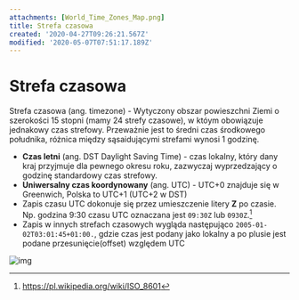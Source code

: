 ```yaml
---
attachments: [World_Time_Zones_Map.png]
title: Strefa czasowa
created: '2020-04-27T09:26:21.567Z'
modified: '2020-05-07T07:51:17.189Z'
---
```


# Strefa czasowa

Strefa czasowa (ang. timezone) - Wytyczony obszar powieszchni Ziemi o szerokości 15 stopni (mamy 24 strefy czasowe), w któym obowiązuje jednakowy czas strefowy. Przeważnie jest to średni czas środkowego południka, różnica między sąsaidującymi strefami wynosi 1 godzinę.

* **Czas letni** (ang. DST Daylight Saving Time) - czas lokalny, który dany kraj przyjmuje dla pewnego okresu roku, zazwyczaj wyprzedzający o godzinę standardowy czas strefowy.
* **Uniwersalny czas koordynowany** (ang. UTC) - UTC+0 znajduje się w Greenwich, Polska to UTC+1 (UTC+2 w DST)
* Zapis czasu UTC dokonuje się przez umieszczenie litery **Z** po czasie. Np. godzina 9:30 czasu UTC oznaczana jest `09:30Z` lub `0930Z`.[^1]
* Zapis w innych strefach czasowych wygląda następująco `2005-01-02T03:01:45+01:00.`, gdzie czas jest podany jako lokalny a po plusie jest podane przesunięcie(offset) względem UTC


![img](@attachment/World_Time_Zones_Map.png)

[^1]: https://pl.wikipedia.org/wiki/ISO_8601

